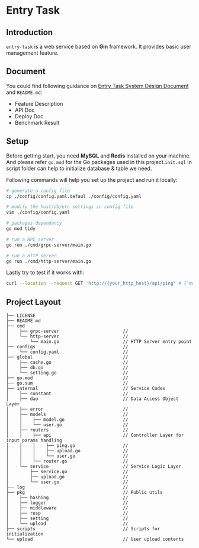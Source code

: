 # Entry Task
## Introduction
`entry-task` is a web service based on **Gin** framework. It provides basic user management feature.

## Document
You could find following guidance on [Entry Task System Design Document](https://docs.google.com/document/d/1sd5S8xdJRYcZrYAOM1cREnuQslZnkj8kIIQccHNmlq4/edit#) and `README.md`:
- Feature Description
- API Doc
- Deploy Doc
- Benchmark Result

## Setup
Before getting start, you need **MySQL** and **Redis** installed on your machine. And please refer `go.mod` for the Go packages used in this project.`init.sql` in script folder can help to initialize database & table we need.

Following commands will help you set up the project and run it locally:
```bash
# generate a config file
cp ./config/config.yaml.defaul ./config/config.yaml

# modify the host/db/etc settings in config file
vim ./config/config.yaml

# packages dependancy
go mod tidy

# run a RPC server
go run ./cmd/grpc-server/main.go

# run a HTTP server
go run ./cmd/http-server/main.go 
```

Lastly try to test if it works with:
```bash
curl --location --request GET 'http://{your_http_host}/api/ping' # {"message":"pong"}
```

## Project Layout
```
├── LICENSE
├── README.md
├── cmd
│    ├── grpc-server                        // 
│    └── http-server                        // 
│        └── main.go                        // HTTP Server entry point
├── configs                                 // 
│    └── config.yaml                        // 
├── global                                  // 
│    ├── cache.go                           // 
│    ├── db.go                              // 
│    └── setting.go                         // 
├── go.mod                                  // 
├── go.sum                                  // 
├── internal                                // Service Codes
│    ├── constant                           // 
│    ├── dao                                // Data Access Object Layer
│    ├── error                              // 
│    ├── models                             // 
│    │    ├── model.go                      // 
│    │    └── user.go                       // 
│    ├── routers                            // 
│    │    ├── api                           // Controller Layer for input params handling
│    │    │    ├── ping.go                  // 
│    │    │    ├── upload.go                // 
│    │    │    └── user.go                  // 
│    │    └── router.go                     // 
│    └── service                            // Service Logic Layer
│        ├── service.go                     // 
│        ├── upload.go                      // 
│        └── user.go                        // 
├── log                                     // 
├── pkg                                     // Public utils
│    ├── hashing                            // 
│    ├── logger                             // 
│    ├── middleware                         // 
│    ├── resp                               // 
│    ├── setting                            // 
│    └── upload                             // 
├── scripts                                 // Scripts for initialization 
└── upload                                  // User upload contents
```